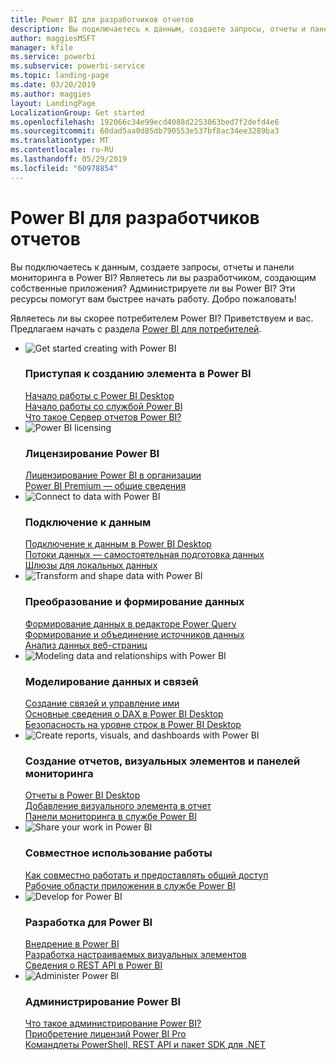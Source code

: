 ```yaml
---
title: Power BI для разработчиков отчетов
description: Вы подключаетесь к данным, создаете запросы, отчеты и панели мониторинга в Power BI? Являетесь ли вы разработчиком, создающим собственные приложения, или администратором Power BI?
author: maggiesMSFT
manager: kfile
ms.service: powerbi
ms.subservice: powerbi-service
ms.topic: landing-page
ms.date: 03/20/2019
ms.author: maggies
layout: LandingPage
LocalizationGroup: Get started
ms.openlocfilehash: 192066c34e99ecd4088d2253063bed7f2defd4e6
ms.sourcegitcommit: 60dad5aa0d85db790553e537bf8ac34ee3289ba3
ms.translationtype: MT
ms.contentlocale: ru-RU
ms.lasthandoff: 05/29/2019
ms.locfileid: "60978854"
---
```

# <a name="power-bi-for-report-designers"></a>Power BI для разработчиков отчетов

Вы подключаетесь к данным, создаете запросы, отчеты и панели мониторинга в Power BI? Являетесь ли вы разработчиком, создающим собственные приложения? Администрируете ли вы Power BI? Эти ресурсы помогут вам быстрее начать работу. Добро пожаловать!

Являетесь ли вы скорее потребителем Power BI? Приветствуем и вас. Предлагаем начать с раздела [Power BI для потребителей](consumer/power-bi-consumer-landing.md).

<ul class="panelContent cardsF"> 
            <li> 
                  <div class="cardSize"> 
                        <div class="cardPadding"> 
                              <div class="card"> 
                                    <div class="cardImageOuter">
                                          <div class="cardImage">
                                                <img alt="Get started creating with Power BI" src="media/power-bi-creator-landing/power-bi-designer-get-started.svg" data-linktype="relative-path">
                                          </div>
                                    </div>
                                    <div class="cardText"> 
                                          <h3>Приступая к созданию элемента в Power BI</h3> 
                                          <p></p>
                                               <a href="desktop-what-is-desktop.md">Начало работы с Power BI Desktop</a><br/> 
                                               <a href="power-bi-overview.md">Начало работы со службой Power BI</a><br/> 
                                               <a href="report-server/get-started.md">Что такое Сервер отчетов Power BI?</a>
                                    </div> 
                              </div> 
                        </div> 
                  </div> 
            </li>
            <li> 
                  <div class="cardSize"> 
                        <div class="cardPadding"> 
                              <div class="card"> 
                                    <div class="cardImageOuter">
                                          <div class="cardImage">
                                                <img alt="Power BI licensing" src="media/power-bi-creator-landing/power-bi-designer-licensing.svg" data-linktype="relative-path">
                                          </div>
                                    </div>
                                    <div class="cardText"> 
                                          <h3>Лицензирование Power BI</h3> 
                                          <p></p>
                                                <a href="service-admin-licensing-organization.md">Лицензирование Power BI в организации</a><br/> 
                                                <a href="service-premium-what-is.md">Power BI Premium — общие сведения</a> 
                                    </div> 
                              </div> 
                        </div> 
                  </div> 
            </li>
            <li> 
                  <div class="cardSize"> 
                        <div class="cardPadding"> 
                              <div class="card"> 
                                    <div class="cardImageOuter">
                                          <div class="cardImage">
                                                <img alt="Connect to data with Power BI" src="media/power-bi-creator-landing/power-bi-designer-connect-data.svg" data-linktype="relative-path">
                                          </div>
                                    </div>
                                    <div class="cardText"> 
                                          <h3>Подключение к данным</h3> 
                                          <p></p>
                                                <a href="desktop-quickstart-connect-to-data.md">Подключение к данным в Power BI Desktop </a><br/> 
                                                <a href="service-dataflows-overview.md">Потоки данных — самостоятельная подготовка данных</a><br/> 
                                                <a href="service-gateway-install.md">Шлюзы для локальных данных</a>
                                    </div> 
                              </div> 
                        </div> 
                  </div> 
            </li>
            <li> 
                  <div class="cardSize"> 
                        <div class="cardPadding"> 
                              <div class="card"> 
                                    <div class="cardImageOuter">
                                          <div class="cardImage">
                                                <img alt="Transform and shape data with Power BI" src="media/power-bi-creator-landing/power-bi-designer-transform-shape-data.svg" data-linktype="relative-path">
                                          </div>
                                    </div>
                                    <div class="cardText"> 
                                          <h3>Преобразование и формирование данных</h3> 
                                          <p></p>
                                                <a href="desktop-common-query-tasks.md">Формирование данных в редакторе Power Query</a><br/> 
                                                <a href="desktop-shape-and-combine-data.md">Формирование и объединение источников данных</a><br/> 
                                                <a href="desktop-tutorial-importing-and-analyzing-data-from-a-web-page.md">Анализ данных веб-страниц</a>
                                    </div> 
                              </div> 
                        </div> 
                  </div> 
            </li>
            <li> 
                  <div class="cardSize"> 
                        <div class="cardPadding"> 
                              <div class="card"> 
                                    <div class="cardImageOuter">
                                          <div class="cardImage">
                                                <img alt="Modeling data and relationships with Power BI" src="media/power-bi-creator-landing/power-bi-designer-modeling-data-relationships.svg" data-linktype="relative-path">
                                          </div>
                                    </div>
                                    <div class="cardText"> 
                                          <h3>Моделирование данных и связей</h3> 
                                          <p></p>
                                                <a href="desktop-create-and-manage-relationships.md">Создание связей и управление ими</a><br/>
                                                <a href="desktop-quickstart-learn-dax-basics.md">Основные сведения о DAX в Power BI Desktop</a><br/> 
                                                <a href="service-admin-rls.md">Безопасность на уровне строк в Power BI Desktop</a> 
                                    </div> 
                              </div> 
                        </div> 
                  </div> 
            </li>
            <li> 
                  <div class="cardSize"> 
                        <div class="cardPadding"> 
                              <div class="card"> 
                                    <div class="cardImageOuter">
                                          <div class="cardImage">
                                                <img alt="Create reports, visuals, and dashboards with Power BI" src="media/power-bi-creator-landing/power-bi-designer-create-reports-visuals-dashboards.svg" data-linktype="relative-path">
                                          </div>
                                    </div>
                                    <div class="cardText"> 
                                          <h3>Создание отчетов, визуальных элементов и панелей мониторинга</h3> 
                                          <p></p>
                                                <a href="desktop-report-view.md">Отчеты в Power BI Desktop</a><br/> 
                                                <a href="power-bi-report-add-visualizations-i.md">Добавление визуального элемента в отчет</a><br/> 
                                                <a href="service-dashboard-create.md">Панели мониторинга в службе Power BI</a>
                                    </div> 
                              </div> 
                        </div> 
                  </div> 
            </li>
            <li> 
                  <div class="cardSize"> 
                        <div class="cardPadding"> 
                              <div class="card"> 
                                    <div class="cardImageOuter">
                                          <div class="cardImage">
                                                <img alt="Share your work in Power BI" src="media/power-bi-creator-landing/power-bi-designer-share-work.svg" data-linktype="relative-path">
                                          </div>
                                    </div>
                                    <div class="cardText"> 
                                          <h3>Совместное использование работы</h3> 
                                          <p></p>
                                                <a href="service-how-to-collaborate-distribute-dashboards-reports.md">Как совместно работать и предоставлять общий доступ</a><br/>
                                                <a href="service-create-workspaces.md">Рабочие области приложения в службе Power BI</a> 
                                    </div> 
                              </div> 
                        </div> 
                  </div> 
            </li>
            <li> 
                  <div class="cardSize"> 
                        <div class="cardPadding"> 
                              <div class="card"> 
                                    <div class="cardImageOuter">
                                          <div class="cardImage">
                                                <img alt="Develop for Power BI" src="media/power-bi-creator-landing/power-bi-designer-develop-power-bi.svg" data-linktype="relative-path">
                                          </div>
                                    </div>
                                    <div class="cardText"> 
                                          <h3>Разработка для Power BI</h3> 
                                          <p></p>
                                                <a href="developer/embedding.md">Внедрение в Power BI</a><br/> 
                                                <a href="developer/custom-visual-develop-tutorial.md">Разработка настраиваемых визуальных элементов</a><br/> 
                                                <a href="https://docs.microsoft.com/rest/api/power-bi">Сведения о REST API в Power BI</a>
                                    </div> 
                              </div> 
                        </div> 
                  </div> 
            </li>
            <li> 
                  <div class="cardSize"> 
                        <div class="cardPadding"> 
                              <div class="card"> 
                                    <div class="cardImageOuter">
                                          <div class="cardImage">
                                                <img alt="Administer Power BI" src="media/power-bi-creator-landing/power-bi-designer-administer-power-bi.svg" data-linktype="relative-path">
                                          </div>
                                    </div>
                                    <div class="cardText"> 
                                          <h3>Администрирование Power BI</h3> 
                                          <p></p>
                                                <a href="service-admin-administering-power-bi-in-your-organization.md">Что такое администрирование Power BI?</a><br/> 
                                                <a href="service-admin-purchasing-power-bi-pro.md">Приобретение лицензий Power BI Pro</a><br/>
                                                <a href="service-admin-reference.md">Командлеты PowerShell, REST API и пакет SDK для .NET</a>
                                    </div> 
                              </div> 
                        </div> 
                  </div> 
            </li>
</ul>



